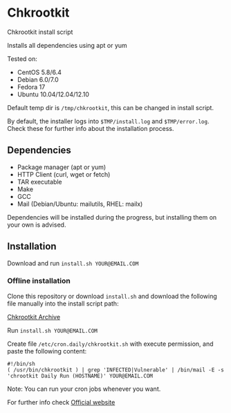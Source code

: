 Chkrootkit
==========

Chkrootkit install script

Installs all dependencies using apt or yum

Tested on:
* CentOS 5.8/6.4
* Debian 6.0/7.0
* Fedora 17
* Ubuntu 10.04/12.04/12.10

Default temp dir is ````/tmp/chkrootkit````, this can be changed in install script.

By default, the installer logs into ````$TMP/install.log```` and ````$TMP/error.log````. Check these for further info about the installation process.

## Dependencies
* Package manager (apt or yum)
* HTTP Client (curl, wget or fetch)
* TAR executable
* Make
* GCC
* Mail (Debian/Ubuntu: mailutils, RHEL: mailx)

Dependencies will be installed during the progress, but installing them on your own is advised.

## Installation

Download and run ````install.sh YOUR@EMAIL.COM````

### Offline installation

Clone this repository or download ````install.sh```` and download the following file manually into the install script path:

[Chkrootkit Archive](ftp://ftp.pangeia.com.br/pub/seg/pac/chkrootkit.tar.gz)

Run ````install.sh YOUR@EMAIL.COM````

Create file ````/etc/cron.daily/chkrootkit.sh```` with execute permission, and paste the following content:
````
#!/bin/sh
( /usr/bin/chkrootkit ) | grep 'INFECTED|Vulnerable' | /bin/mail -E -s 'chrootkit Daily Run (HOSTNAME)' YOUR@EMAIL.COM
````

Note: You can run your cron jobs whenever you want.


For further info check [Official website](http://chkrootkit.org)